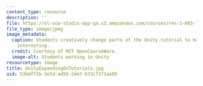 ```yaml
---
content_type: resource
description: ''
file: https://ol-ocw-studio-app-qa.s3.amazonaws.com/courses/res-3-003-learn-to-build-your-own-videogame-with-the-unity-game-engine-and-microsoft-kinect-january-iap-2017/53bdff1b3e5dad562de7633cf371aa89_UnityExpandingOnTutorials.jpg
file_type: image/jpeg
image_metadata:
  caption: Students creatively change parts of the Unity tutorial to make it more
    interesting.
  credit: Courtesy of MIT OpenCourseWare.
  image-alt: Students working in Unity
resourcetype: Image
title: UnityExpandingOnTutorials.jpg
uid: 53bdff1b-3e5d-ad56-2de7-633cf371aa89
---
```

